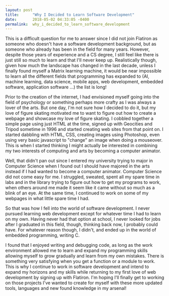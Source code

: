 ```yaml
---
layout: post
title:      "Why I Decided to Learn Software Development"
date:       2018-05-02 04:33:05 -0400
permalink:  why_i_decided_to_learn_software_development
---
```



This is a difficult question for me to answer since I did not join Flatiron as someone who doesn't have a software development background, but as someone who already has been in the field for many years. However, despite those years of experience and a CS degree, I still feel like there is just still so much to learn and that I'll never keep up. Realistically though, given how much the landscape has changed in the last decade, unless I finally found myself a Matrix learning machine, it would be near impossible to learn all the different fields that programming has expanded to (AI, machine learning, data science, mobile apps, web development, embedded software, application software ...) the list is long!

Prior to the creation of the internet, I had envisioned myself going into the field of psychology or something perhaps more crafty as I was always a lover of the arts. But one day, I'm not sure how I decided to do it, but my love of figure skating motivated me to want to figure out how to create a webpage and showcase my love of figure skating. I cobbled together a simple page using just HTML at the time, signed up with Geocities and Tripod sometime in 1996 and started creating web sites from that point on. I started dabbling with HTML, CSS, creating images using Photoshop, even using very basic javascript to "change" an image when doing a mouseover. This is when I started thinking I might actually be interested in combining my two interests of computing and arts by becoming a computer animator.

Well, that didn't pan out since I entered my university trying to major in Computer Science when I found out I should have majored in the arts instead if I had wanted to become a computer animator. Computer Science did not come easy for me. I struggled, sweated, spent all my spare time in labs and in the library trying to figure out how to get my programs to work, when others around me made it seem like it came without so much as a blink of an eye. At the same time, I continued to work on some of my webpages in what little spare time I had.

So that was how I fell into the world of software development. I never pursued learning web development except for whatever time I had to learn on my own. Having never had that option at school, I never looked for jobs after I graduated in this field, though, thinking back now, I probably could have. For whatever reason though, I didn't, and ended up in the world of embedded programming, writing C.

I found that I enjoyed writing and debugging code, as long as the work environment allowed me to learn and expand my programming skills allowing myself to grow gradually and learn from my own mistakes. There is something very satisfying when you get a function or a module to work. This is why I continue to work in software development and intend to expand my horizons and my skills while returning to my first love of web development by signing up with Flatiron. I'm hoping I'll finally get to working on those projects I've wanted to create for myself with these more updated tools, languages and new found knowledge in my arsenal!
